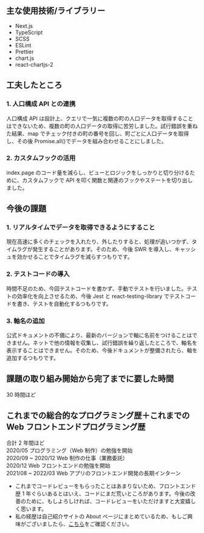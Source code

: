 ## 主な使用技術/ライブラリー

- Next.js
- TypeScript
- SCSS
- ESLint
- Prettier
- chart.js
- react-chartjs-2

## 工夫したところ

### 1. 人口構成 API との連携
  人口構成 API は設計上、クエリで一気に複数の町の人口データを取得することはできないため、複数の町の人口データの取得に苦労しました。試行錯誤を重ねた結果、map でチェック付きの町の番号を回し、町ごとに人口データを取得し、その後 Promise.all()でデータを組み合わせることにしました。
### 2. カスタムフックの活用
  index.page のコード量を減らし、ビューとロジックをしっかりと切り分けるために、カスタムフックで API を叩く関数と関連のフックやステートを切り出しました。

## 今後の課題

### 1. リアルタイムでデータを取得できるようにすること
  現在高速に多くのチェックを入れたり、外したりすると、処理が追いつかず、タイムラグが発生することがあります。そのため、今後 SWR を導入し、キャッシュを効かせることでタイムラグを減らすつもりです。
### 2. テストコードの導入
  時間不足のため、今回テストコードを書かず、手動でテストを行いました。テストの効率化を向上させるため、今後 Jest と react-testing-library でテストコードを書き、テストを自動化するつもりです。
### 3. 軸名の追加
  公式ドキュメントの不備により、最新のバージョンで軸に名前をつけることはできません。ネットで他の情報を収集し、試行錯誤を繰り返したところで、軸名を表示することはできません。そのため、今後ドキュメントが整備されたら、軸を追加するつもりです。

## 課題の取り組み開始から完了までに要した時間

30 時間ほど

## これまでの総合的なプログラミング歴＋これまでの Web フロントエンドプログラミング歴

合計 2 年間ほど  
2020/05 プログラミング（Web 制作）の勉強を開始       
2020/09 ~ 2020/12 Web 制作の仕事（業務委託）  
2020/12 Web フロントエンドの勉強を開始  
2021/08 ~ 2022/03 Web アプリのフロントエンド開発の長期インターン  

- これまでコードレビューをもらったことはあまりないため、フロントエンド歴 1 年ぐらいあるとはいえ、コードにまだ荒いところがあります。今後の改善のために、もしよろしければ、コードレビューをいただけますと大変嬉しく思います。
- 私の経歴は自己紹介サイトの About ページにまとめているため、もしご興味がございましたら、[こちら](https://gabutech.vercel.app/about)をご確認ください。
